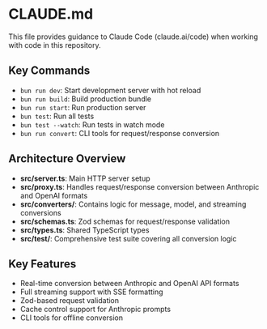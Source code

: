 # CLAUDE.md

This file provides guidance to Claude Code (claude.ai/code) when working with code in this repository.

## Key Commands
- `bun run dev`: Start development server with hot reload
- `bun run build`: Build production bundle
- `bun run start`: Run production server
- `bun test`: Run all tests
- `bun test --watch`: Run tests in watch mode
- `bun run convert`: CLI tools for request/response conversion

## Architecture Overview
- **src/server.ts**: Main HTTP server setup
- **src/proxy.ts**: Handles request/response conversion between Anthropic and OpenAI formats
- **src/converters/**: Contains logic for message, model, and streaming conversions
- **src/schemas.ts**: Zod schemas for request/response validation
- **src/types.ts**: Shared TypeScript types
- **src/test/**: Comprehensive test suite covering all conversion logic

## Key Features
- Real-time conversion between Anthropic and OpenAI API formats
- Full streaming support with SSE formatting
- Zod-based request validation
- Cache control support for Anthropic prompts
- CLI tools for offline conversion